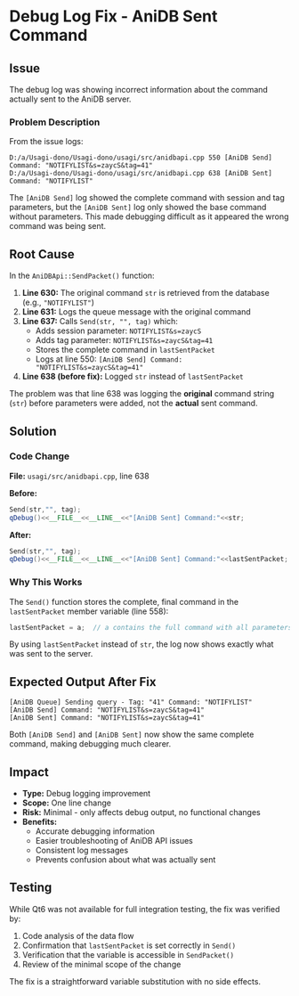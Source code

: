 # Debug Log Fix - AniDB Sent Command

## Issue
The debug log was showing incorrect information about the command actually sent to the AniDB server.

### Problem Description
From the issue logs:
```
D:/a/Usagi-dono/Usagi-dono/usagi/src/anidbapi.cpp 550 [AniDB Send] Command: "NOTIFYLIST&s=zaycS&tag=41"
D:/a/Usagi-dono/Usagi-dono/usagi/src/anidbapi.cpp 638 [AniDB Sent] Command: "NOTIFYLIST"
```

The `[AniDB Send]` log showed the complete command with session and tag parameters, but the `[AniDB Sent]` log only showed the base command without parameters. This made debugging difficult as it appeared the wrong command was being sent.

## Root Cause

In the `AniDBApi::SendPacket()` function:

1. **Line 630:** The original command `str` is retrieved from the database (e.g., `"NOTIFYLIST"`)
2. **Line 631:** Logs the queue message with the original command
3. **Line 637:** Calls `Send(str, "", tag)` which:
   - Adds session parameter: `NOTIFYLIST&s=zaycS`
   - Adds tag parameter: `NOTIFYLIST&s=zaycS&tag=41`
   - Stores the complete command in `lastSentPacket`
   - Logs at line 550: `[AniDB Send] Command: "NOTIFYLIST&s=zaycS&tag=41"`
4. **Line 638 (before fix):** Logged `str` instead of `lastSentPacket`

The problem was that line 638 was logging the **original** command string (`str`) before parameters were added, not the **actual** sent command.

## Solution

### Code Change
**File:** `usagi/src/anidbapi.cpp`, line 638

**Before:**
```cpp
Send(str,"", tag);
qDebug()<<__FILE__<<__LINE__<<"[AniDB Sent] Command:"<<str;
```

**After:**
```cpp
Send(str,"", tag);
qDebug()<<__FILE__<<__LINE__<<"[AniDB Sent] Command:"<<lastSentPacket;
```

### Why This Works

The `Send()` function stores the complete, final command in the `lastSentPacket` member variable (line 558):
```cpp
lastSentPacket = a;  // a contains the full command with all parameters
```

By using `lastSentPacket` instead of `str`, the log now shows exactly what was sent to the server.

## Expected Output After Fix

```
[AniDB Queue] Sending query - Tag: "41" Command: "NOTIFYLIST"
[AniDB Send] Command: "NOTIFYLIST&s=zaycS&tag=41"
[AniDB Sent] Command: "NOTIFYLIST&s=zaycS&tag=41"
```

Both `[AniDB Send]` and `[AniDB Sent]` now show the same complete command, making debugging much clearer.

## Impact

- **Type:** Debug logging improvement
- **Scope:** One line change
- **Risk:** Minimal - only affects debug output, no functional changes
- **Benefits:** 
  - Accurate debugging information
  - Easier troubleshooting of AniDB API issues
  - Consistent log messages
  - Prevents confusion about what was actually sent

## Testing

While Qt6 was not available for full integration testing, the fix was verified by:
1. Code analysis of the data flow
2. Confirmation that `lastSentPacket` is set correctly in `Send()` 
3. Verification that the variable is accessible in `SendPacket()`
4. Review of the minimal scope of the change

The fix is a straightforward variable substitution with no side effects.
